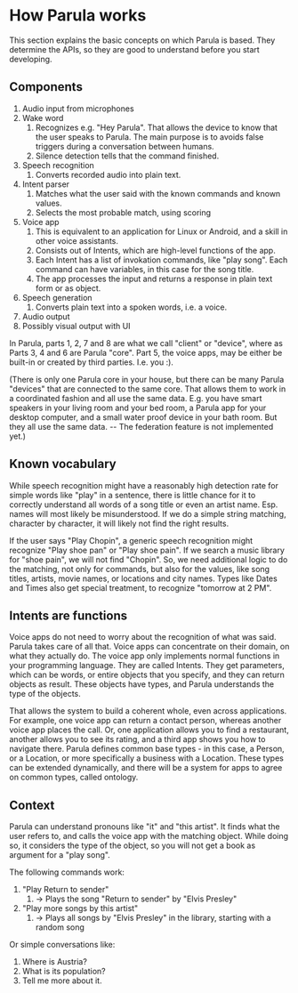 # How Parula works

This section explains the basic concepts on which Parula is based. They determine the APIs, so they are good to understand before you start developing.

## Components

1. Audio input from microphones
2. Wake word
   1. Recognizes e.g. "Hey Parula". That allows the device to know that the user speaks to Parula. The main purpose is to avoids false triggers during a conversation between humans.
   2. Silence detection tells that the command finished.
3. Speech recognition
   1. Converts recorded audio into plain text.
4. Intent parser
   1. Matches what the user said with the known commands and known values.
   2. Selects the most probable match, using scoring
5. Voice app
   1. This is equivalent to an application for Linux or Android, and a skill in other voice assistants.
   2. Consists out of Intents, which are high-level functions of the app.
   3. Each Intent has a list of invokation commands, like "play song". Each command can have variables, in this case for the song title.
   4.  The app processes the input and returns a response in plain text form or as object.
6. Speech generation
   1. Converts plain text into a spoken words, i.e. a voice.
7. Audio output
8. Possibly visual output with UI

In Parula, parts 1, 2, 7 and 8 are what we call "client" or "device", where as Parts 3, 4 and 6 are Parula "core". Part 5, the voice apps, may be either be built-in or created by third parties. I.e. you :\).

\(There is only one Parula core in your house, but there can be many Parula "devices" that are connected to the same core. That allows them to work in a coordinated fashion and all use the same data. E.g. you have smart speakers in your living room and your bed room, a Parula app for your desktop computer, and a small water proof device in your bath room. But they all use the same data. -- The federation feature is not implemented yet.\)

## Known vocabulary

While speech recognition might have a reasonably high detection rate for simple words like "play" in a sentence, there is little chance for it to correctly understand all words of a song title or even an artist name. Esp. names will most likely be misunderstood. If we do a simple string matching, character by character, it will likely not find the right results.

If the user says "Play Chopin", a generic speech recognition might recognize "Play shoe pan" or "Play shoe pain". If we search a music library for "shoe pain", we will not find "Chopin". So, we need additional logic to do the matching, not only for commands, but also for the values, like song titles, artists, movie names, or locations and city names. Types like Dates and Times also get special treatment, to recognize "tomorrow at 2 PM".



## Intents are functions

Voice apps do not need to worry about the recognition of what was said. Parula takes care of all that. Voice apps can concentrate on their domain, on what they actually do. The voice app only implements normal functions in your programming language. They are called Intents. They get parameters, which can be words, or entire objects that you specify, and they can return objects as result. These objects have types, and Parula understands the type of the objects.

That allows the system to build a coherent whole, even across applications. For example, one voice app can return a contact person, whereas another voice app places the call. Or, one application allows you to find a restaurant, another allows you to see its rating, and a third app shows you how to navigate there. Parula defines common base types - in this case, a Person, or a Location, or more specifically a business with a Location. These types can be extended dynamically, and there will be a system for apps to agree on common types, called ontology.

## Context

Parula can understand pronouns like "it" and "this artist". It finds what the user refers to, and calls the voice app with the matching object. While doing so, it considers the type of the object, so you will not get a book as argument for a "play song".

The following commands work:

1. "Play Return to sender"
   1. -&gt; Plays the song "Return to sender" by "Elvis Presley"
2. "Play more songs by this artist"
   1. -&gt; Plays all songs by "Elvis Presley" in the library, starting with a random song

Or simple conversations like:

1. Where is Austria?
2. What is its population?
3. Tell me more about it.

## 



